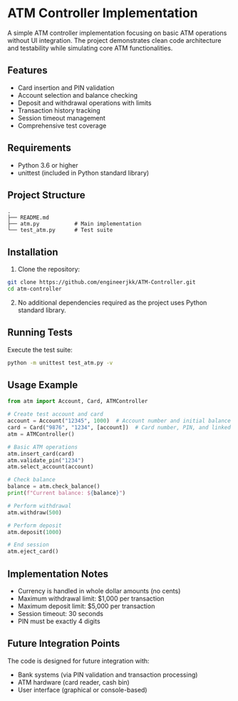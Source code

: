 # ATM Controller Implementation

A simple ATM controller implementation focusing on basic ATM operations without UI integration. The project demonstrates clean code architecture and testability while simulating core ATM functionalities.

## Features

- Card insertion and PIN validation
- Account selection and balance checking 
- Deposit and withdrawal operations with limits
- Transaction history tracking
- Session timeout management
- Comprehensive test coverage

## Requirements

- Python 3.6 or higher
- unittest (included in Python standard library)

## Project Structure

```
.
├── README.md
├── atm.py           # Main implementation
└── test_atm.py      # Test suite
```

## Installation

1. Clone the repository:
```bash
git clone https://github.com/engineerjkk/ATM-Controller.git
cd atm-controller
```

2. No additional dependencies required as the project uses Python standard library.

## Running Tests

Execute the test suite:
```bash
python -m unittest test_atm.py -v
```

## Usage Example

```python
from atm import Account, Card, ATMController

# Create test account and card
account = Account("12345", 1000)  # Account number and initial balance
card = Card("9876", "1234", [account])  # Card number, PIN, and linked accounts
atm = ATMController()

# Basic ATM operations
atm.insert_card(card)
atm.validate_pin("1234")
atm.select_account(account)

# Check balance
balance = atm.check_balance()
print(f"Current balance: ${balance}")

# Perform withdrawal
atm.withdraw(500)

# Perform deposit
atm.deposit(1000)

# End session
atm.eject_card()
```

## Implementation Notes

- Currency is handled in whole dollar amounts (no cents)
- Maximum withdrawal limit: $1,000 per transaction
- Maximum deposit limit: $5,000 per transaction
- Session timeout: 30 seconds
- PIN must be exactly 4 digits

## Future Integration Points

The code is designed for future integration with:
- Bank systems (via PIN validation and transaction processing)
- ATM hardware (card reader, cash bin)
- User interface (graphical or console-based)